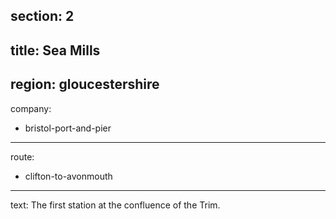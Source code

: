 section: 2
----
title: Sea Mills
----
region: gloucestershire
----
company:
- bristol-port-and-pier
----
route:
- clifton-to-avonmouth
----
text: The first station at the confluence of the Trim.
